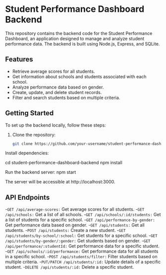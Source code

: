 # Student Performance Dashboard Backend

This repository contains the backend code for the Student Performance Dashboard, an application designed to manage and analyze student performance data. The backend is built using Node.js, Express, and SQLite.

## Features

- Retrieve average scores for all students.
- Get information about schools and students associated with each school.
- Analyze performance data based on gender.
- Create, update, and delete student records.
- Filter and search students based on multiple criteria.

## Getting Started

To set up the backend locally, follow these steps:

1. Clone the repository:

   ```bash
   git clone https://github.com/your-username/student-performance-dashboard-backend.git

Install dependencies:

cd student-performance-dashboard-backend
npm install

Run the backend server:
npm start

The server will be accessible at http://localhost:3000.

## API Endpoints

-`GET /api/average-scores:` Get average scores for all students.
-`GET /api/schools:` Get a list of all schools.
-`GET /api/schools/:id/students:` Get a list of students for a specific school.
-`GET /api/performance-by-gender:` Get performance data based on gender.
-`GET /api/students:` Get all students.
-`POST /api/students:` Create a new student.
-`GET /api/students/by-school/:school:` Get students for a specific school.
-`GET /api/students/by-gender/:gender:` Get students based on gender.
-`GET /api/performance/:studentId:` Get performance data for a specific student.
-`GET /api/schools/:id/performance:` Get performance data for all students in a specific school.
-`POST /api/students/filter:` Filter students based on multiple criteria.
-`PUT/PATCH /api/students/:id:` Update details of a specific student.
-`DELETE /api/students/:id:` Delete a specific student.